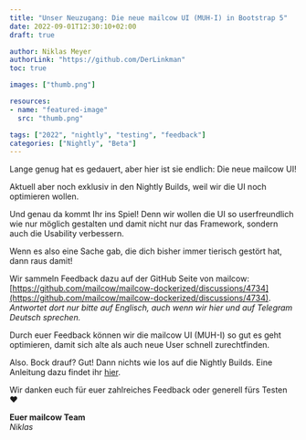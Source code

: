 ```yaml
---
title: "Unser Neuzugang: Die neue mailcow UI (MUH-I) in Bootstrap 5"
date: 2022-09-01T12:30:10+02:00
draft: true

author: Niklas Meyer
authorLink: "https://github.com/DerLinkman"
toc: true

images: ["thumb.png"]

resources:
- name: "featured-image"
  src: "thumb.png"

tags: ["2022", "nightly", "testing", "feedback"]
categories: ["Nightly", "Beta"]
---
```


Lange genug hat es gedauert, aber hier ist sie endlich: Die neue mailcow UI!

Aktuell aber noch exklusiv in den Nightly Builds, weil wir die UI noch optimieren wollen.

Und genau da kommt Ihr ins Spiel! Denn wir wollen die UI so userfreundlich wie nur möglich gestalten und damit nicht nur das Framework, sondern auch die Usability verbessern.

Wenn es also eine Sache gab, die dich bisher immer tierisch gestört hat, dann raus damit!

Wir sammeln Feedback dazu auf der GitHub Seite von mailcow:
[https://github.com/mailcow/mailcow-dockerized/discussions/4734](https://github.com/mailcow/mailcow-dockerized/discussions/4734). 
<br>*Antwortet dort nur bitte auf Englisch, auch wenn wir hier und auf Telegram Deutsch sprechen.*

Durch euer Feedback können wir die mailcow UI (MUH-I) so gut es geht optimieren, damit sich alte als auch neue User schnell zurechtfinden.

Also. Bock drauf? Gut! Dann nichts wie los auf die Nightly Builds. Eine Anleitung dazu findet ihr [hier](https://mailcow.github.io/mailcow-dockerized-docs/de/i_u_m/i_u_m_update/#neu-nightly-updates-beziehen).

Wir danken euch für euer zahlreiches Feedback oder generell fürs Testen ❤️

**Euer mailcow Team** <br>
*Niklas*